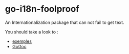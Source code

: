 # go-i18n-foolproof
An Internationalization package that can not fail to get text.

You should take a look to :
- [exemples](https://github.com/Jimskapt/go-i18n-foolproof/blob/master/examples/)
- [GoGoc](https://godoc.org/github.com/Jimskapt/go-i18n-foolproof)
